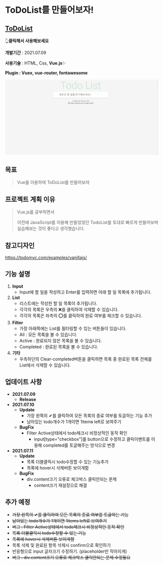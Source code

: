 # ToDoList를 만들어보자!

## [ToDoList](https://chabo-4520.github.io/TodoList_Vue/)

👆**클릭해서 사용해보세요**

**개발기간** : 2021.07.09

**사용기술** : HTML, Css, **Vue.js**✨

**Plugin : Vuex, vue-router, fontawesome**

<img src="./img/화면.gif">

## 목표

> Vue를 이용하여 ToDoList를 만들어보자

## 프로젝트 계획 이유

> Vue.js를 공부하면서 
>
> 이전에 JavaScript를 이용해 만들었었던 TodoList를 토대로 빠르게 만들어보며 실습해보는 것이 좋다고 생각했습니다.

## 참고디자인

https://todomvc.com/examples/vanillajs/

## 기능 설명

1. **Input**
   - Input에 할 일을 작성하고 Enter를 입력하면 아래 할 일 목록에 추가됩니다.
2. **List**
   - 리스트에는 작성한 할 일 목록이 추가됩니다.
   - 각각의 목록은 우측의 ❌을 클릭하여 삭제할 수 있습니다.
   - 각각의 목록은 좌측의 ⭕를 클릭하여 완료 여부를 체크할 수 있습니다.
3. **Filter**
   - 가장 아래쪽에는 List를 필터링할 수 있는 버튼들이 있습니다.
   - All : 모든 목록을 볼 수 있습니다.
   - Active : 완료되지 않은 목록을 볼 수 있습니다.
   - Completed : 완료된 목록을 볼 수 있습니다.
4. **기타**
   - 우측하단의 Clear-completed버튼을 클릭하면 목록 중 완료된 목록 전체를 List에서 삭제할 수 있습니다.

## 업데이트 사항

- **2021.07.09**
  - **Release**
- **2021.07.10**
  - **Update**
    - 가장 왼쪽의 ✔를 클릭하여 모든 목록의 종료 여부를 토글하는 기능 추가
    - 남아있는 todo개수가 1개이면 1item~~s~~ left로 보여주기
  - **BugFix**
    - Filter Active상태에서 todo체크시 비정상적인 동작 확인
      - input[type="checkbox"]를 button으로 수정하고 클릭이벤트를 이용해 completed를 토글해주는 방식으로 변경
- **2021.07.11**
  - **Update**
    - 목록 더블클릭시 todo수정할 수 있는 기능추가
    - 목록에 hover시 삭제버튼 보이게함
  - **BugFix**
    - div.content크기 오류로 체크박스 클릭안되는 문제
      - content크기 재설정으로 해결

## 추가 예정

- ~~가장 왼쪽의 ✔를 클릭하여 모든 목록의 종료 여부를 토글하는 기능~~
- ~~남아있는 todo개수가 1개이면 1items left로 보여주기~~
- ~~버그 : Filter Active상태에서 todo체크시 비정상적인 동작 확인~~
- ~~목록 더블클릭시 todo수정할 수 있는 기능~~
- ~~목록에 hover시 삭제버튼 보이게함~~
- 목록 삭제 및 완료된 항목 삭제시 confirm으로 확인하기
- 반응형으로 input 글자크기 수정하기. (placeholder만 작아지게)
- ~~버그 : div.content크기 오류로 체크박스 클릭안되는 문제 수정필요~~